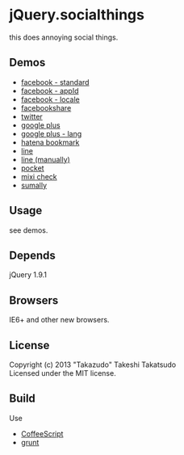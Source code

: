 # jQuery.socialthings

this does annoying social things.

## Demos

* [facebook - standard](http://takazudo.github.io/jQuery.socialthings/demos/facebooklike.html)
* [facebook - appId](http://takazudo.github.io/jQuery.socialthings/demos/facebooklike_with_appId.html)
* [facebook - locale](http://takazudo.github.io/jQuery.socialthings/demos/facebooklike_with_locale.html)
* [facebookshare](http://takazudo.github.io/jQuery.socialthings/demos/facebookshare.html)
* [twitter](http://takazudo.github.io/jQuery.socialthings/demos/twitter.html)
* [google plus](http://takazudo.github.io/jQuery.socialthings/demos/gplus.html)
* [google plus - lang](http://takazudo.github.io/jQuery.socialthings/demos/gplus_lang.html)
* [hatena bookmark](http://takazudo.github.io/jQuery.socialthings/demos/hatebu.html)
* [line](http://takazudo.github.io/jQuery.socialthings/demos/line.html)
* [line \(manually\)](http://takazudo.github.io/jQuery.socialthings/demos/manualLine.html)
* [pocket](http://takazudo.github.io/jQuery.socialthings/demos/pocket.html)
* [mixi check](http://takazudo.github.io/jQuery.socialthings/demos/mixi.html)
* [sumally](http://takazudo.github.io/jQuery.socialthings/demos/sumally.html)

## Usage

see demos.

## Depends

jQuery 1.9.1

## Browsers

IE6+ and other new browsers.  

## License

Copyright (c) 2013 "Takazudo" Takeshi Takatsudo  
Licensed under the MIT license.

## Build

Use

 * [CoffeeScript][coffeescript]
 * [grunt][grunt]

[coffeescript]: http://coffeescript.org "CoffeeScript"
[grunt]: http://gruntjs.com "grunt"
